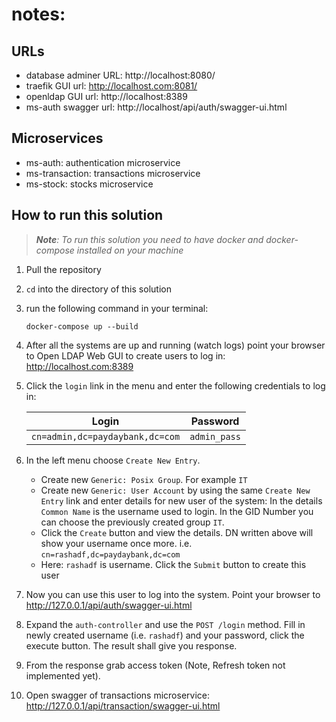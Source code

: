 # notes:
## URLs

* database adminer URL: http://localhost:8080/
* traefik GUI url: http://localhost.com:8081/
* openldap GUI url: http://localhost:8389
* ms-auth swagger url: http://localhost/api/auth/swagger-ui.html


## Microservices

* ms-auth: authentication microservice
* ms-transaction: transactions microservice
* ms-stock: stocks microservice

## How to run this solution

> ***Note**: To run this solution you need to have docker and docker-compose installed on your machine*
1. Pull the repository
2. `cd` into the directory of this solution
3. run the following command in your terminal:
    ```shell
    docker-compose up --build
    ```
4. After all the systems are up and running (watch logs) point your browser to Open LDAP Web GUI to create users to log in: http://localhost.com:8389
5. Click the `login` link in the menu and enter the following credentials to log in:

    | Login           |    Password   |
    | ----------------|:-------------:|
    |`cn=admin,dc=paydaybank,dc=com` | `admin_pass`|

6. In the left menu choose `Create New Entry`.
    * Create new `Generic: Posix Group`. For example `IT`
    * Create new `Generic: User Account` by using the same `Create New Entry` link and enter details for new user of the system: In the details `Common Name` is the username used to login. In the GID Number you can choose the previously created group `IT`. 
    * Click the `Create` button and view the details. DN written above will show your username once more. 
    i.e. ```cn=rashadf,dc=paydaybank,dc=com```
    * Here: `rashadf` is username. Click the `Submit` button to create this user
7. Now you can use this user to log into the system. Point your browser to http://127.0.0.1/api/auth/swagger-ui.html
8. Expand the `auth-controller` and use the `POST /login` method. Fill in newly created username (i.e. `rashadf`) and your password, click the execute button. The result shall give you response.
9. From the response grab access token (Note, Refresh token not implemented yet).
10. Open swagger of transactions microservice: http://127.0.0.1/api/transaction/swagger-ui.html
